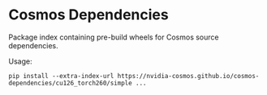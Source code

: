 # Cosmos Dependencies

Package index containing pre-build wheels for Cosmos source dependencies.

Usage:

```shell
pip install --extra-index-url https://nvidia-cosmos.github.io/cosmos-dependencies/cu126_torch260/simple ...
```